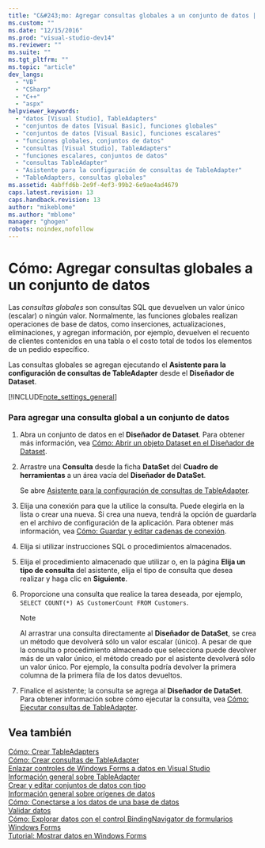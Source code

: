 ```yaml
---
title: "C&#243;mo: Agregar consultas globales a un conjunto de datos | Microsoft Docs"
ms.custom: ""
ms.date: "12/15/2016"
ms.prod: "visual-studio-dev14"
ms.reviewer: ""
ms.suite: ""
ms.tgt_pltfrm: ""
ms.topic: "article"
dev_langs: 
  - "VB"
  - "CSharp"
  - "C++"
  - "aspx"
helpviewer_keywords: 
  - "datos [Visual Studio], TableAdapters"
  - "conjuntos de datos [Visual Basic], funciones globales"
  - "conjuntos de datos [Visual Basic], funciones escalares"
  - "funciones globales, conjuntos de datos"
  - "consultas [Visual Studio], TableAdapters"
  - "funciones escalares, conjuntos de datos"
  - "consultas TableAdapter"
  - "Asistente para la configuración de consultas de TableAdapter"
  - "TableAdapters, consultas globales"
ms.assetid: 4abffd6b-2e9f-4ef3-99b2-6e9ae4ad4679
caps.latest.revision: 13
caps.handback.revision: 13
author: "mikeblome"
ms.author: "mblome"
manager: "ghogen"
robots: noindex,nofollow
---
```

# C&#243;mo: Agregar consultas globales a un conjunto de datos
Las *consultas globales* son consultas SQL que devuelven un valor único \(escalar\) o ningún valor.  Normalmente, las funciones globales realizan operaciones de base de datos, como inserciones, actualizaciones, eliminaciones, y agregan información, por ejemplo, devuelven el recuento de clientes contenidos en una tabla o el costo total de todos los elementos de un pedido específico.  
  
 Las consultas globales se agregan ejecutando el **Asistente para la configuración de consultas de TableAdapter** desde el **Diseñador de Dataset**.  
  
 [!INCLUDE[note_settings_general](../data-tools/includes/note_settings_general_md.md)]  
  
### Para agregar una consulta global a un conjunto de datos  
  
1.  Abra un conjunto de datos en el **Diseñador de Dataset**.  Para obtener más información, vea [Cómo: Abrir un objeto Dataset en el Diseñador de Dataset](../Topic/How%20to:%20Open%20a%20Dataset%20in%20the%20Dataset%20Designer.md).  
  
2.  Arrastre una **Consulta** desde la ficha **DataSet** del **Cuadro de herramientas** a un área vacía del **Diseñador de DataSet**.  
  
     Se abre [Asistente para la configuración de consultas de TableAdapter](../data-tools/editing-tableadapters.md).  
  
3.  Elija una conexión para que la utilice la consulta.  Puede elegirla en la lista o crear una nueva.  Si crea una nueva, tendrá la opción de guardarla en el archivo de configuración de la aplicación.  Para obtener más información, vea [Cómo: Guardar y editar cadenas de conexión](../Topic/How%20to:%20Save%20and%20Edit%20Connection%20Strings.md).  
  
4.  Elija si utilizar instrucciones SQL o procedimientos almacenados.  
  
5.  Elija el procedimiento almacenado que utilizar o, en la página **Elija un tipo de consulta** del asistente, elija el tipo de consulta que desea realizar y haga clic en **Siguiente**.  
  
6.  Proporcione una consulta que realice la tarea deseada, por ejemplo, `SELECT COUNT(*) AS CustomerCount FROM Customers`.  
  
    > [!NOTE]
    >  Al arrastrar una consulta directamente al **Diseñador de DataSet**, se crea un método que devolverá sólo un valor escalar \(único\).  A pesar de que la consulta o procedimiento almacenado que selecciona puede devolver más de un valor único, el método creado por el asistente devolverá sólo un valor único.  Por ejemplo, la consulta podría devolver la primera columna de la primera fila de los datos devueltos.  
  
7.  Finalice el asistente; la consulta se agrega al **Diseñador de DataSet**.  Para obtener información sobre cómo ejecutar la consulta, vea [Cómo: Ejecutar consultas de TableAdapter](../Topic/How%20to:%20Execute%20TableAdapter%20Queries.md).  
  
## Vea también  
 [Cómo: Crear TableAdapters](../data-tools/create-and-configure-tableadapters.md)   
 [Cómo: Crear consultas de TableAdapter](../data-tools/how-to-create-tableadapter-queries.md)   
 [Enlazar controles de Windows Forms a datos en Visual Studio](../data-tools/bind-windows-forms-controls-to-data-in-visual-studio.md)   
 [Información general sobre TableAdapter](../data-tools/tableadapter-overview.md)   
 [Crear y editar conjuntos de datos con tipo](../data-tools/creating-and-editing-typed-datasets.md)   
 [Información general sobre orígenes de datos](../data-tools/add-new-data-sources.md)   
 [Cómo: Conectarse a los datos de una base de datos](../data-tools/how-to-connect-to-data-in-a-database.md)   
 [Validar datos](../Topic/Validating%20Data.md)   
 [Cómo: Explorar datos con el control BindingNavigator de formularios Windows Forms](../Topic/How%20to:%20Navigate%20Data%20with%20the%20Windows%20Forms%20BindingNavigator%20Control.md)   
 [Tutorial: Mostrar datos en Windows Forms](../data-tools/walkthrough-displaying-data-on-a-windows-form.md)